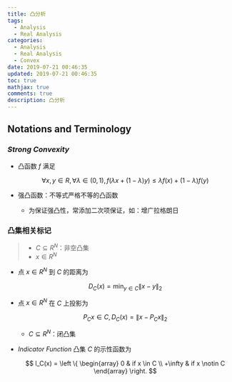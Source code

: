 ```yaml
---
title: 凸分析
tags:
  - Analysis
  -	Real Analysis
categories:
  - Analysis
  - Real Analysis
  - Convex
date: 2019-07-21 00:46:35
updated: 2019-07-21 00:46:35
toc: true
mathjax: true
comments: true
description: 凸分析
---
```


##	Notations and Terminology

###	*Strong Convexity*

-	凸函数 $f$ 满足

	$$
	\forall x, y \in R, \forall \lambda \in (0,1), 
		f(\lambda x + (1-\lambda) y) \leq \lambda f(x) +
		(1-\lambda)f(y)
	$$

-	强凸函数：不等式严格不等的凸函数
	-	为保证强凸性，常添加二次项保证，如：增广拉格朗日

###	凸集相关标记

> - $C \subseteq R^N$：非空凸集
> - $x \in R^N$

-	点 $x \in R^N$ 到 $C$ 的距离为

	$$D_C(x) = \min_{y \in C} \|x-y\|_2$$

-	点 $x \in R^N$ 在 $C$ 上投影为

	$$P_Cx \in C, D_C(x) = \|x - P_Cx\|_2$$

	-	$C \subseteq R^N$：闭凸集

-	*Indicator Function* 凸集 $C$ 的示性函数为

	$$
	l_C(x) = \left \{ \begin{array}
		0 & if x \in C \\
		+\infty & if x \notin C
	\end{array} \right.
	$$





